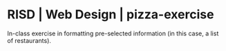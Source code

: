 # RISD | Web Design | pizza-exercise 

In-class exercise in formatting pre-selected information (in this case, a list of restaurants).
